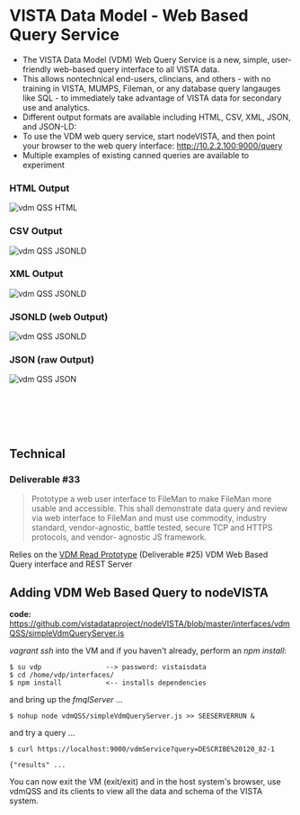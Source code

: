 # VISTA Data Model - Web Based Query Service

* The VISTA Data Model (VDM) Web Query Service is a new, simple, user-friendly web-based query interface to all VISTA data.
* This allows nontechnical end-users, clincians, and others - with no training in VISTA, MUMPS, Fileman, or any database query langauges like SQL - to immediately take advantage of VISTA data for secondary use and analytics.
* Different output formats are available including HTML, CSV, XML, JSON, and JSON-LD:
* To use the VDM web query service, start nodeVISTA, and then point your browser to the web query interface:
http://10.2.2.100:9000/query
* Multiple examples of existing canned queries are available to experiment



### HTML Output
![vdm QSS HTML](https://github.com/vistadataproject/documents/blob/master/OtherDeliverablesYr1/vdmQSS/screenshots/vdmQSShtml.png)

### CSV Output
![vdm QSS JSONLD](https://github.com/vistadataproject/documents/blob/master/OtherDeliverablesYr1/vdmQSS/screenshots/vdmQSScsv.png)

### XML Output
![vdm QSS JSONLD](https://github.com/vistadataproject/documents/blob/master/OtherDeliverablesYr1/vdmQSS/screenshots/vdmQSSxml.png)

### JSONLD (web Output)
![vdm QSS JSONLD](https://github.com/vistadataproject/documents/blob/master/OtherDeliverablesYr1/vdmQSS/screenshots/vdmQSSjsonld.png)

### JSON (raw Output)
![vdm QSS JSON](https://github.com/vistadataproject/documents/blob/master/OtherDeliverablesYr1/vdmQSS/screenshots/vdmQSSjson.png
)


<br><br><br><br>

## Technical

### Deliverable #33
> Prototype a web user interface to FileMan to make FileMan more usable and accessible. This shall demonstrate data query and review via web interface to FileMan and must use commodity, industry standard, vendor-agnostic, battle tested, secure TCP and HTTPS protocols, and vendor- agnostic JS framework.

Relies on the [VDM Read Prototype](https://github.com/vistadataproject/VDM/tree/master/prototypes/vdmRead) (Deliverable #25)
VDM Web Based Query interface and REST Server

## Adding VDM Web Based Query to nodeVISTA

__code:__ 
https://github.com/vistadataproject/nodeVISTA/blob/master/interfaces/vdmQSS/simpleVdmQueryServer.js

_vagrant ssh_ into the VM and if you haven't already, perform an _npm install_: 

```text
$ su vdp    			--> password: vistaisdata
$ cd /home/vdp/interfaces/
$ npm install  			<-- installs dependencies
```
and bring up the _fmqlServer_ ...

```text
$ nohup node vdmQSS/simpleVdmQueryServer.js >> SEESERVERRUN &
```

and try a query ...

```text
$ curl https://localhost:9000/vdmService?query=DESCRIBE%20120_82-1

{"results" ...
```

You can now exit the VM (exit/exit) and in the host system's browser, use vdmQSS and its clients to view all the data and schema of the VISTA system. 

